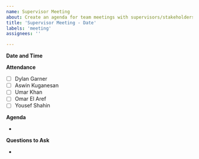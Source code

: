 ```yaml
---
name: Supervisor Meeting
about: Create an agenda for team meetings with supervisors/stakeholders.
title: 'Supervisor Meeting - Date'
labels: 'meeting'
assignees: ''

---
```


**Date and Time**

**Attendance**

- [ ] Dylan Garner
- [ ] Aswin Kuganesan
- [ ] Umar Khan
- [ ] Omar El Aref
- [ ] Yousef Shahin

**Agenda**

- 

**Questions to Ask**

-